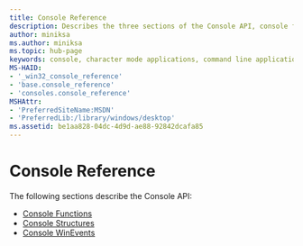 ```yaml
---
title: Console Reference
description: Describes the three sections of the Console API, console functions, structures, and WinEvents.
author: miniksa
ms.author: miniksa
ms.topic: hub-page
keywords: console, character mode applications, command line applications, terminal applications, console api
MS-HAID:
- '_win32_console_reference'
- 'base.console_reference'
- 'consoles.console_reference'
MSHAttr:
- 'PreferredSiteName:MSDN'
- 'PreferredLib:/library/windows/desktop'
ms.assetid: be1aa828-04dc-4d9d-ae88-92842dcafa85
---
```


# Console Reference

The following sections describe the Console API:

- [Console Functions](console-functions.md)
- [Console Structures](console-structures.md)
- [Console WinEvents](console-winevents.md)
